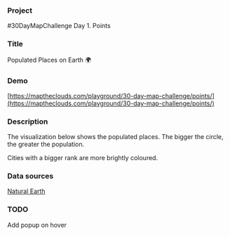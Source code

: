 ### Project

#30DayMapChallenge Day 1. Points

### Title

Populated Places on Earth 🌍

### Demo

[https://maptheclouds.com/playground/30-day-map-challenge/points/](https://maptheclouds.com/playground/30-day-map-challenge/points/)

### Description

The visualization below shows the populated places. The bigger the circle, the greater the population.

Cities with a bigger rank are more brightly coloured.

### Data sources

[Natural Earth](https://www.naturalearthdata.com/downloads/)

### TODO

Add popup on hover
